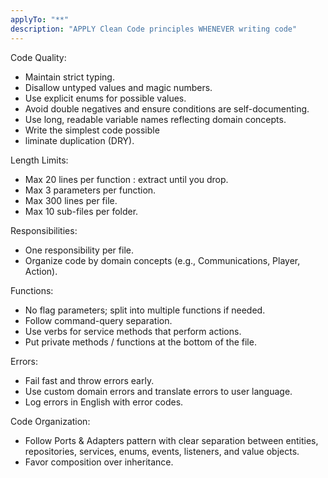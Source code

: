 ```yaml
---
applyTo: "**"
description: "APPLY Clean Code principles WHENEVER writing code"
---
```


Code Quality:
- Maintain strict typing.
- Disallow untyped values and magic numbers.
- Use explicit enums for possible values.
- Avoid double negatives and ensure conditions are self-documenting.
- Use long, readable variable names reflecting domain concepts.
- Write the simplest code possible
- liminate duplication (DRY).

Length Limits:
- Max 20 lines per function : extract until you drop.
- Max 3 parameters per function.
- Max 300 lines per file.
- Max 10 sub-files per folder.

Responsibilities:
- One responsibility per file.
- Organize code by domain concepts (e.g., Communications, Player, Action).

Functions:
- No flag parameters; split into multiple functions if needed.
- Follow command-query separation.
- Use verbs for service methods that perform actions.
- Put private methods / functions at the bottom of the file.

Errors:
- Fail fast and throw errors early.
- Use custom domain errors and translate errors to user language.
- Log errors in English with error codes.

Code Organization:
- Follow Ports & Adapters pattern with clear separation between entities, repositories, services, enums, events, listeners, and value objects.
- Favor composition over inheritance.